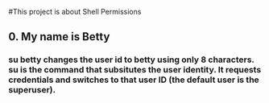 #This project is about Shell Permissions 

## 0. My name is Betty
### su betty changes the user id to betty using only 8 characters. su is the command that subsitutes the user identity. It requests credentials and switches to that user ID (the default user is the superuser).
